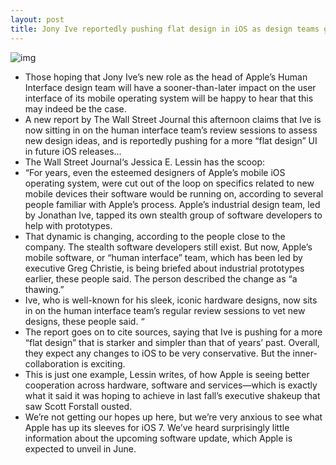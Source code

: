 ```yaml
---
layout: post
title: Jony Ive reportedly pushing flat design in iOS as design teams get cozier
---
```

![img](http://media.idownloadblog.com/wp-content/uploads/2013/03/jony-ive.png)
* Those hoping that Jony Ive’s new role as the head of Apple’s Human Interface design team will have a sooner-than-later impact on the user interface of its mobile operating system will be happy to hear that this may indeed be the case.
* A new report by The Wall Street Journal this afternoon claims that Ive is now sitting in on the human interface team’s review sessions to assess new design ideas, and is reportedly pushing for a more “flat design” UI in future iOS releases…
* The Wall Street Journal‘s Jessica E. Lessin has the scoop:
* “For years, even the esteemed designers of Apple’s mobile iOS operating system, were cut out of the loop on specifics related to new mobile devices their software would be running on, according to several people familiar with Apple’s process. Apple’s industrial design team, led by Jonathan Ive, tapped its own stealth group of software developers to help with prototypes.
* That dynamic is changing, according to the people close to the company. The stealth software developers still exist. But now, Apple’s mobile software, or “human interface” team, which has been led by executive Greg Christie, is being briefed about industrial prototypes earlier, these people said. The person described the change as “a thawing.”
* Ive, who is well-known for his sleek, iconic hardware designs, now sits in on the human interface team’s regular review sessions to vet new designs, these people said. “
* The report goes on to cite sources, saying that Ive is pushing for a more “flat design” that is starker and simpler than that of years’ past. Overall, they expect any changes to iOS to be very conservative. But the inner-collaboration is exciting.
* This is just one example, Lessin writes, of how Apple is seeing better cooperation across hardware, software and services—which is exactly what it said it was hoping to achieve in last fall’s executive shakeup that saw Scott Forstall ousted.
* We’re not getting our hopes up here, but we’re very anxious to see what Apple has up its sleeves for iOS 7. We’ve heard surprisingly little information about the upcoming software update, which Apple is expected to unveil in June.

